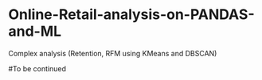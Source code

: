 # Online-Retail-analysis-on-PANDAS-and-ML
Complex analysis (Retention, RFM using KMeans and DBSCAN)

#To be continued
